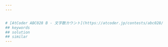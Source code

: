 ```yaml
---
---


# [AtCoder ABC028 B - 文字数カウント](https://atcoder.jp/contests/abc028/tasks/abc028_b)
## keywords 
## solution
## similar
---
```


